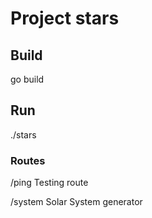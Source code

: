 # Project stars

## Build
go build

## Run
./stars


### Routes
/ping
Testing route

/system
Solar System generator
